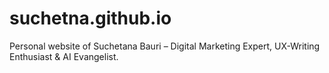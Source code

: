 # suchetna.github.io
Personal website of Suchetana Bauri – Digital Marketing Expert, UX-Writing Enthusiast &amp; AI Evangelist.
